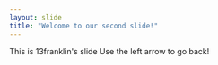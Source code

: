 ```yaml
---
layout: slide
title: "Welcome to our second slide!"
---
```

This is 13franklin's slide
Use the left arrow to go back!